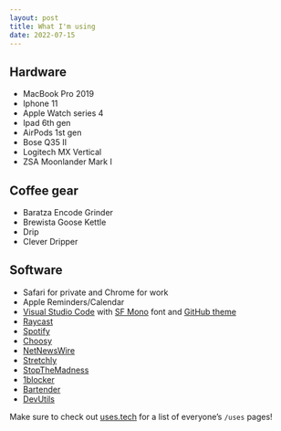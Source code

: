 ```yaml
---
layout: post
title: What I'm using
date: 2022-07-15
---
```


## Hardware

- MacBook Pro 2019
- Iphone 11
- Apple Watch series 4
- Ipad 6th gen
- AirPods 1st gen
- Bose Q35 II
- Logitech MX Vertical
- ZSA Moonlander Mark I

## Coffee gear

- Baratza Encode Grinder
- Brewista Goose Kettle
- Drip
- Clever Dripper

## Software

- Safari for private and Chrome for work
- Apple Reminders/Calendar
- [Visual Studio Code](https://code.visualstudio.com) with [SF Mono](https://developer.apple.com/fonts/) font and [GitHub theme](https://marketplace.visualstudio.com/items?itemName=GitHub.github-vscode-theme)
- [Raycast](https://www.raycast.com)
- [Spotify](https://open.spotify.com/user/1o56pmi988wjoy1htl1qtlpwz?si=cca8a6e9768f45e3)
- [Choosy](https://www.choosyosx.com)
- [NetNewsWire](https://netnewswire.com)
- [Stretchly](https://hovancik.net/stretchly/)
- [StopTheMadness](https://underpassapp.com/StopTheMadness/)
- [1blocker](https://1blocker.com)
- [Bartender](https://www.macbartender.com)
- [DevUtils](https://devutils.com)

Make sure to check out [uses.tech](https://uses.tech/) for a list of everyone’s `/uses` pages!

